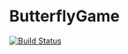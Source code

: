 # ButterflyGame

[![Build Status](https://github.com/YoyoZhang24/ButterflyGame.jl/actions/workflows/CI.yml/badge.svg?branch=main)](https://github.com/YoyoZhang24/ButterflyGame.jl/actions/workflows/CI.yml?query=branch%3Amain)
